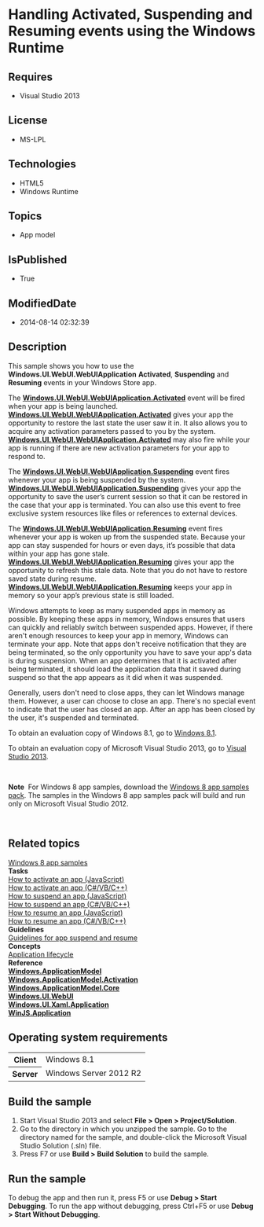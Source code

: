 # Handling Activated, Suspending and Resuming events using the Windows Runtime
## Requires
* Visual Studio 2013
## License
* MS-LPL
## Technologies
* HTML5
* Windows Runtime
## Topics
* App model
## IsPublished
* True
## ModifiedDate
* 2014-08-14 02:32:39
## Description

<div id="mainSection">
<p>This sample shows you how to use the <strong>Windows.UI.WebUI.WebUIApplication</strong>
<strong>Activated</strong>, <strong>Suspending</strong> and <strong>Resuming</strong> events in your Windows Store app.</p>
<p>The <a href="http://msdn.microsoft.com/library/windows/apps/br242314"><strong>Windows.UI.WebUI.WebUIApplication.Activated</strong></a> event will be fired when your app is being launched.
<a href="http://msdn.microsoft.com/library/windows/apps/br242314"><strong>Windows.UI.WebUI.WebUIApplication.Activated</strong></a> gives your app the opportunity to restore the last state the user saw it in. It also allows you to acquire any activation parameters
 passed to you by the system. <a href="http://msdn.microsoft.com/library/windows/apps/br242314">
<strong>Windows.UI.WebUI.WebUIApplication.Activated</strong></a> may also fire while your app is running if there are new activation parameters for your app to respond to.</p>
<p>The <a href="http://msdn.microsoft.com/library/windows/apps/br242316"><strong>Windows.UI.WebUI.WebUIApplication.Suspending</strong></a> event fires whenever your app is being suspended by the system.
<a href="http://msdn.microsoft.com/library/windows/apps/br242316"><strong>Windows.UI.WebUI.WebUIApplication.Suspending</strong></a> gives your app the opportunity to save the user&rsquo;s current session so that it can be restored in the case that your app
 is terminated. You can also use this event to free exclusive system resources like files or references to external devices.</p>
<p>The <a href="http://msdn.microsoft.com/library/windows/apps/br242315"><strong>Windows.UI.WebUI.WebUIApplication.Resuming</strong></a> event fires whenever your app is woken up from the suspended state. Because your app can stay suspended for hours or even
 days, it&rsquo;s possible that data within your app has gone stale. <a href="http://msdn.microsoft.com/library/windows/apps/br242315">
<strong>Windows.UI.WebUI.WebUIApplication.Resuming</strong></a> gives your app the opportunity to refresh this stale data. Note that you do not have to restore saved state during resume.
<a href="http://msdn.microsoft.com/library/windows/apps/br242315"><strong>Windows.UI.WebUI.WebUIApplication.Resuming</strong></a> keeps your app in memory so your app&rsquo;s previous state is still loaded.</p>
<p>Windows attempts to keep as many suspended apps in memory as possible. By keeping these apps in memory, Windows ensures that users can quickly and reliably switch between suspended apps. However, if there aren't enough resources to keep your app in memory,
 Windows can terminate your app. Note that apps don't receive notification that they are being terminated, so the only opportunity you have to save your app's data is during suspension. When an app determines that it is activated after being terminated, it
 should load the application data that it saved during suspend so that the app appears as it did when it was suspended.</p>
<p>Generally, users don't need to close apps, they can let Windows manage them. However, a user can choose to close an app. There's no special event to indicate that the user has closed an app. After an app has been closed by the user, it's suspended and terminated.</p>
<p>To obtain an evaluation copy of Windows&nbsp;8.1, go to <a href="http://go.microsoft.com/fwlink/p/?linkid=301696">
Windows&nbsp;8.1</a>.</p>
<p>To obtain an evaluation copy of Microsoft Visual Studio&nbsp;2013, go to <a href="http://go.microsoft.com/fwlink/p/?linkid=301697">
Visual Studio&nbsp;2013</a>.</p>
<p>&nbsp;</p>
<p class="note"><strong>Note</strong>&nbsp;&nbsp;For Windows&nbsp;8 app samples, download the
<a href="http://go.microsoft.com/fwlink/p/?LinkId=301698">Windows&nbsp;8 app samples pack</a>. The samples in the Windows&nbsp;8 app samples pack will build and run only on Microsoft Visual Studio&nbsp;2012.</p>
<p>&nbsp;</p>
<h2><a id="related_topics"></a>Related topics</h2>
<dl><dt><a href="http://go.microsoft.com/fwlink/p/?LinkID=227694">Windows 8 app samples</a>
</dt><dt><strong>Tasks</strong> </dt><dt><a href="http://msdn.microsoft.com/library/windows/apps/hh465102">How to activate an app (JavaScript)</a>
</dt><dt><a href="http://msdn.microsoft.com/library/windows/apps/hh465093">How to activate an app (C#/VB/C&#43;&#43;)</a>
</dt><dt><a href="http://msdn.microsoft.com/library/windows/apps/hh465138">How to suspend an app (JavaScript)</a>
</dt><dt><a href="http://msdn.microsoft.com/library/windows/apps/hh465115">How to suspend an app (C#/VB/C&#43;&#43;)</a>
</dt><dt><a href="http://msdn.microsoft.com/library/windows/apps/hh465114">How to resume an app (JavaScript)</a>
</dt><dt><a href="http://msdn.microsoft.com/library/windows/apps/hh465110">How to resume an app (C#/VB/C&#43;&#43;)</a>
</dt><dt><strong>Guidelines</strong> </dt><dt><a href="http://msdn.microsoft.com/library/windows/apps/hh465088">Guidelines for app suspend and resume</a>
</dt><dt><strong>Concepts</strong> </dt><dt><a href="http://msdn.microsoft.com/library/windows/apps/hh464925">Application lifecycle</a>
</dt><dt><strong>Reference</strong> </dt><dt><a href="http://msdn.microsoft.com/library/windows/apps/br224691"><strong>Windows.ApplicationModel</strong></a>
</dt><dt><a href="http://msdn.microsoft.com/library/windows/apps/br224766"><strong>Windows.ApplicationModel.Activation</strong></a>
</dt><dt><a href="http://msdn.microsoft.com/library/windows/apps/br205865"><strong>Windows.ApplicationModel.Core</strong></a>
</dt><dt><a href="http://msdn.microsoft.com/library/windows/apps/br242317"><strong>Windows.UI.WebUI</strong></a>
</dt><dt><a href="http://msdn.microsoft.com/library/windows/apps/br242324"><strong>Windows.UI.Xaml.Application</strong></a>
</dt><dt><a href="http://msdn.microsoft.com/library/windows/apps/br229774"><strong>WinJS.Application</strong></a>
</dt></dl>
<h2>Operating system requirements</h2>
<table>
<tbody>
<tr>
<th>Client</th>
<td><dt>Windows&nbsp;8.1 </dt></td>
</tr>
<tr>
<th>Server</th>
<td><dt>Windows Server&nbsp;2012&nbsp;R2 </dt></td>
</tr>
</tbody>
</table>
<h2>Build the sample</h2>
<ol>
<li>Start Visual Studio&nbsp;2013 and select <strong>File &gt; Open &gt; Project/Solution</strong>.
</li><li>Go to the directory in which you unzipped the sample. Go to the directory named for the sample, and double-click the Microsoft Visual Studio Solution (.sln) file.
</li><li>Press F7 or use <strong>Build &gt; Build Solution</strong> to build the sample.
</li></ol>
<h2>Run the sample</h2>
<p>To debug the app and then run it, press F5 or use <strong>Debug &gt; Start Debugging</strong>. To run the app without debugging, press Ctrl&#43;F5 or use
<strong>Debug &gt; Start Without Debugging</strong>.</p>
</div>
